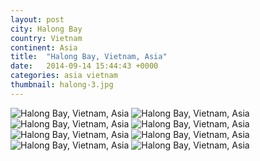 ```yaml
---
layout: post
city: Halong Bay
country: Vietnam
continent: Asia
title:  "Halong Bay, Vietnam, Asia"
date:   2014-09-14 15:44:43 +0000
categories: asia vietnam
thumbnail: halong-3.jpg
---
```


<div class="img-container">
	<img class="img-responsive" src="{{ site.github.url }}/img/countries/vietnam/halong-1.jpg" alt="Halong Bay, Vietnam, Asia"/>
	<img class="img-responsive" src="{{ site.github.url }}/img/countries/vietnam/halong-2.jpg" alt="Halong Bay, Vietnam, Asia"/>
	<img class="img-responsive" src="{{ site.github.url }}/img/countries/vietnam/halong-3.jpg" alt="Halong Bay, Vietnam, Asia"/>
	<img class="img-responsive" src="{{ site.github.url }}/img/countries/vietnam/halong-4.jpg" alt="Halong Bay, Vietnam, Asia"/>
	<img class="img-responsive" src="{{ site.github.url }}/img/countries/vietnam/halong-6.jpg" alt="Halong Bay, Vietnam, Asia"/>
	<img class="img-responsive" src="{{ site.github.url }}/img/countries/vietnam/halong-7.jpg" alt="Halong Bay, Vietnam, Asia"/>
	<img class="img-responsive" src="{{ site.github.url }}/img/countries/vietnam/halong-8.jpg" alt="Halong Bay, Vietnam, Asia"/>
	<img class="img-responsive" src="{{ site.github.url }}/img/countries/vietnam/halong-11.jpg" alt="Halong Bay, Vietnam, Asia"/>
</div>
